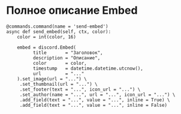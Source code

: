 # Полное описание Embed
    @commands.command(name = 'send-embed')
    async def send_embed(self, ctx, color):
        color = int(color, 16)

        embed = discord.Embed(
              title       = "Заголовок",
              description = "Описание",
              color       = color,
              timestump   = datetime.datetime.utcnow(),
              url         = "..."
        ).set_image(url = "...") \
         .set_thumbnail(url = "...") \
         .set_footer(text = "...", icon_url = "...") \
         .set_author(name = "...", url = "...", icon_url = "...") \ 
         .add_field(text = "...", value = "...", inline = True) \ 
         .add_field(text = "...", value = "...", inline = False) 
